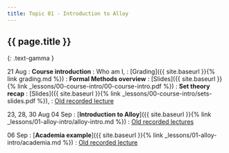 ```yaml
---
title: Topic 01 - Introduction to Alloy
---
```


## {{ page.title }}
{: .text-gamma }

21 Aug
: **Course introduction**
  : Who am I,
  : [Grading]({{ site.baseurl }}{% link grading.md %})
: **Formal Methods overview**
  : [Slides]({{ site.baseurl }}{% link _lessons/00-course-intro/00-course-intro.pdf %})
: **Set theory recap**
  : [Slides]({{ site.baseurl }}{% link _lessons/00-course-intro/sets-slides.pdf %}),
  : [Old recorded lecture](https://youtu.be/4SWhZBGC-vI)

23, 28, 30 Aug
04 Sep
: [**Introduction to Alloy**]({{ site.baseurl }}{% link _lessons/01-alloy-intro/alloy-intro.md %})
  : [Old recorded lectures](https://www.youtube.com/playlist?list=PLeIbBi3CwMZxRUSUJbwyeerfCptuP19Br)

06 Sep
: [**Academia example**]({{ site.baseurl }}{% link _lessons/01-alloy-intro/academia.md %})
  : [Old recorded lecture](https://youtu.be/-gZ5lM8SHJ4)

